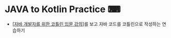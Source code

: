 # JAVA to Kotlin Practice  ⌨

- [[자바 개발자를 위한 코틀린 입문 강의](https://inf.run/A9p7)]를 보고 자바 코드를 코틀린으로 작성하는 연습하기
